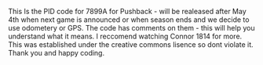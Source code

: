 This Is the PID code for 7899A for Pushback - will be realeased after May 4th when next game is announced or when season ends and we decide to use odometery or GPS. The code has comments on them - this will help you understand what it means. I reccomend watching  Connor 1814 for more. This was established under the creative commons lisence so dont violate it. Thank you and happy coding.
